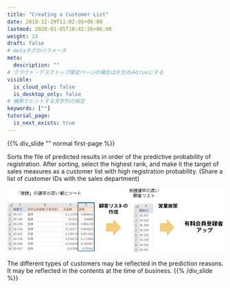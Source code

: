 ```yaml
---
title: "Creating a Customer List"
date: 2018-12-29T11:02:05+06:00
lastmod: 2020-01-05T10:42:26+06:00
weight: 13
draft: false
# metaタグのパラメータ
meta:
  description: ""
# クラウド・デスクトップ限定ページの場合は片方のみtrueにする
visible:
  is_cloud_only: false
  is_desktop_only: false
# 検索でヒットする文字列の指定
keywords: [""]
tutorial_page:
  is_next_exists: true
---
```


{{% div_slide "" normal first-page %}}

Sorts the file of predicted results in order of the predictive probability of registration.
After sorting, select the highest rank, and make it the target of sales measures as a customer list with high registration probability.
(Share a list of customer IDs with the sales department)

![](../img_en/t_slide29.png)

The different types of customers may be reflected in the prediction reasons. It may be reflected in the contents at the time of business.
{{% /div_slide %}}
